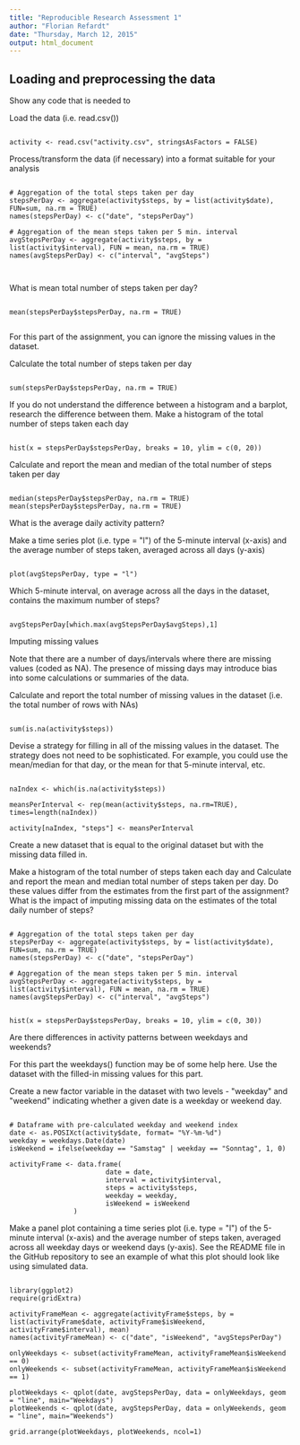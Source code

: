 ```yaml
---
title: "Reproducible Research Assessment 1"
author: "Florian Refardt"
date: "Thursday, March 12, 2015"
output: html_document
---
```


## Loading and preprocessing the data

Show any code that is needed to

Load the data (i.e. read.csv())


```{r}

activity <- read.csv("activity.csv", stringsAsFactors = FALSE)

```


Process/transform the data (if necessary) into a format suitable for your analysis

```{r}

# Aggregation of the total steps taken per day
stepsPerDay <- aggregate(activity$steps, by = list(activity$date), FUN=sum, na.rm = TRUE)
names(stepsPerDay) <- c("date", "stepsPerDay")

# Aggregation of the mean steps taken per 5 min. interval
avgStepsPerDay <- aggregate(activity$steps, by = list(activity$interval), FUN = mean, na.rm = TRUE)
names(avgStepsPerDay) <- c("interval", "avgSteps")



```


What is mean total number of steps taken per day?

```{r}

mean(stepsPerDay$stepsPerDay, na.rm = TRUE)


```


For this part of the assignment, you can ignore the missing values in the dataset.

Calculate the total number of steps taken per day

```{r}

sum(stepsPerDay$stepsPerDay, na.rm = TRUE)

```


If you do not understand the difference between a histogram and a barplot, research the difference between them. Make a histogram of the total number of steps taken each day


```{r}

hist(x = stepsPerDay$stepsPerDay, breaks = 10, ylim = c(0, 20))

```


Calculate and report the mean and median of the total number of steps taken per day

```{r}

median(stepsPerDay$stepsPerDay, na.rm = TRUE)
mean(stepsPerDay$stepsPerDay, na.rm = TRUE)

```


What is the average daily activity pattern?

Make a time series plot (i.e. type = "l") of the 5-minute interval (x-axis) and the average number of steps taken, averaged across all days (y-axis)

```{r}

plot(avgStepsPerDay, type = "l")

```


Which 5-minute interval, on average across all the days in the dataset, contains the maximum number of steps?

```{r}

avgStepsPerDay[which.max(avgStepsPerDay$avgSteps),1]

```


Imputing missing values

Note that there are a number of days/intervals where there are missing values (coded as NA). The presence of missing days may introduce bias into some calculations or summaries of the data.

Calculate and report the total number of missing values in the dataset (i.e. the total number of rows with NAs)

```{r}

sum(is.na(activity$steps))

```


Devise a strategy for filling in all of the missing values in the dataset. The strategy does not need to be sophisticated. For example, you could use the mean/median for that day, or the mean for that 5-minute interval, etc.

```{r}

naIndex <- which(is.na(activity$steps))

meansPerInterval <- rep(mean(activity$steps, na.rm=TRUE), times=length(naIndex))

activity[naIndex, "steps"] <- meansPerInterval

```


Create a new dataset that is equal to the original dataset but with the missing data filled in.

Make a histogram of the total number of steps taken each day and Calculate and report the mean and median total number of steps taken per day. Do these values differ from the estimates from the first part of the assignment? What is the impact of imputing missing data on the estimates of the total daily number of steps?

```{r}

# Aggregation of the total steps taken per day
stepsPerDay <- aggregate(activity$steps, by = list(activity$date), FUN=sum, na.rm = TRUE)
names(stepsPerDay) <- c("date", "stepsPerDay")

# Aggregation of the mean steps taken per 5 min. interval
avgStepsPerDay <- aggregate(activity$steps, by = list(activity$interval), FUN = mean, na.rm = TRUE)
names(avgStepsPerDay) <- c("interval", "avgSteps")

```

```{r}

hist(x = stepsPerDay$stepsPerDay, breaks = 10, ylim = c(0, 30))

```


Are there differences in activity patterns between weekdays and weekends?

For this part the weekdays() function may be of some help here. Use the dataset with the filled-in missing values for this part.

Create a new factor variable in the dataset with two levels - "weekday" and "weekend" indicating whether a given date is a weekday or weekend day.

```{r}

# Dataframe with pre-calculated weekday and weekend index
date <- as.POSIXct(activity$date, format= "%Y-%m-%d")
weekday = weekdays.Date(date)
isWeekend = ifelse(weekday == "Samstag" | weekday == "Sonntag", 1, 0)

activityFrame <- data.frame(
                        date = date,
                        interval = activity$interval,
                        steps = activity$steps,
                        weekday = weekday,
                        isWeekend = isWeekend        
                )

```


Make a panel plot containing a time series plot (i.e. type = "l") of the 5-minute interval (x-axis) and the average number of steps taken, averaged across all weekday days or weekend days (y-axis). See the README file in the GitHub repository to see an example of what this plot should look like using simulated data.

```{r}

library(ggplot2)
require(gridExtra)

activityFrameMean <- aggregate(activityFrame$steps, by = list(activityFrame$date, activityFrame$isWeekend, activityFrame$interval), mean)
names(activityFrameMean) <- c("date", "isWeekend", "avgStepsPerDay")

onlyWeekdays <- subset(activityFrameMean, activityFrameMean$isWeekend == 0)
onlyWeekends <- subset(activityFrameMean, activityFrameMean$isWeekend == 1)

plotWeekdays <- qplot(date, avgStepsPerDay, data = onlyWeekdays, geom = "line", main="Weekdays")
plotWeekends <- qplot(date, avgStepsPerDay, data = onlyWeekends, geom = "line", main="Weekends")

grid.arrange(plotWeekdays, plotWeekends, ncol=1)

```

